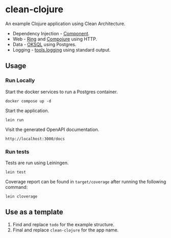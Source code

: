 # clean-clojure

An example Clojure application using Clean Architecture.

- Dependency Injection - [Component](https://github.com/stuartsierra/component).
- Web - [Ring](https://github.com/ring-clojure/ring) and [Compojure](https://github.com/weavejester/compojure) using
  HTTP.
- Data - [OKSQL](https://github.com/swlkr/oksql) using Postgres.
- Logging - [tools.logging](https://github.com/clojure/tools.logging) using standard output.

## Usage

### Run Locally

Start the docker services to run a Postgres container.

```shell
docker compose up -d
```

Start the application.

```shell
lein run
```

Visit the generated OpenAPI documentation.

```shell
http://localhost:3000/docs
```

### Run tests

Tests are run using Leiningen.

```shell
lein test
```

Coverage report can be found in `target/coverage` after running the following command:

```shell
lein cloverage
```

## Use as a template

1. Find and replace `todo` for the example structure.
2. Final and replace `clean-clojure` for the app name.